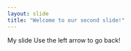 ```yaml
---
layout: slide
title: "Welcome to our second slide!"
---
```

My slide
Use the left arrow to go back!
